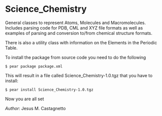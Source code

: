Science\_Chemistry
=================

General classes to represent Atoms, Molecules and Macromolecules. Includes parsing
code for PDB, CML and XYZ file formats as well as examples of parsing and conversion
to/from chemical structure formats.

There is also a utility class with information on the Elements in the Periodic
Table.

To install the package from source code you need to do the following

    $ pear package package.xml

This will result in a file called Science\_Chemistry-1.0.tgz that you have to install:

    $ pear install Science_Chemistry-1.0.tgz

Now you are all set

*Author*: Jesus M. Castagnetto
